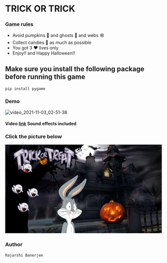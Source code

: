 # TRICK OR TRICK

### Game rules
- Avoid pumpkins 🎃 and ghosts 👻 and webs 🕸️ 
- Collect candies 🍬 as much as possible
- You got 3 ❤️ lives only
- Enjoy!! and Happy Halloween!!

## Make sure you install the following package before running this game
```
pip install pygame
```

### Demo

![video_2021-11-03_02-51-38](https://user-images.githubusercontent.com/55054089/139953614-328e5d33-db7b-43f2-8a9a-ff7552b1482b.gif)

#### Video <a href="https://youtu.be/0lBQmbWjouM">link</a> Sound effects included

### Click the picture below

[![Watch the video](https://github.com/GSAUC3/trick-or-treat/blob/master/images/menuback.png)](https://youtu.be/0lBQmbWjouM)


### Author 
```
Rajarshi Banerjee
```
